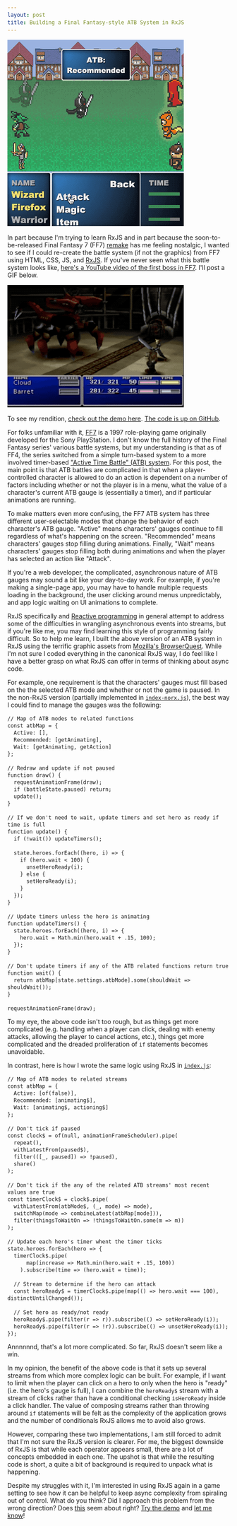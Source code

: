 ```yaml
---
layout: post
title: Building a Final Fantasy-style ATB System in RxJS
---
```


[![Image of ATB in RxJS](/images/atb-rxjs.gif)](https://53.superweb.app/)

In part because I'm trying to learn RxJS and in part because the soon-to-be-released Final Fantasy 7 (FF7) [remake](https://en.wikipedia.org/wiki/Final_Fantasy_VII_Remake) has me feeling nostalgic, I wanted to see if I could re-create the battle system (if not the graphics) from FF7 using HTML, CSS, JS, and [RxJS](https://rxjs.dev/). If you've never seen what this battle system looks like, [here's a YouTube video of the first boss in FF7](https://www.youtube.com/watch?time_continue=2&v=DoQnRHUNmk4&feature=emb_logo). I'll post a GIF below.

[![Image of ATB in RxJS](/images/atb-ff7.gif)](https://www.youtube.com/watch?time_continue=2&v=DoQnRHUNmk4&feature=emb_logo)

To see my rendition, [check out the demo here](https://53.superweb.app/). [The code is up on GitHub](https://github.com/mtmckenna/atb-rxjs/).

For folks unfamiliar with it, [FF7](https://en.wikipedia.org/wiki/Final_Fantasy_VII) is a 1997 role-playing game originally developed for the Sony PlayStation. I don't know the full history of the Final Fantasy series' various battle systems, but my understanding is that as of FF4, the series switched from a simple turn-based system to a more involved timer-based ["Active Time Battle" (ATB) system](https://finalfantasy.fandom.com/wiki/Battle_system). For this post, the main point is that ATB battles are complicated in that when a player-controlled character is allowed to do an action is dependent on a number of factors including whether or not the player is in a menu, what the value of a character's current ATB gauge is (essentially a timer), and if particular animations are running.

To make matters even more confusing, the FF7 ATB system has three different user-selectable modes that change the behavior of each character's ATB gauge. "Active" means characters' gauges continue to fill regardless of what's happening on the screen. "Recommended" means characters' gauges stop filling during animations. Finally, "Wait" means characters' gauges stop filling both during animations and when the player has selected an action like "Attack".

If you're a web developer, the complicated, asynchronous nature of ATB gauges may sound a bit like your day-to-day work. For example, if you're making a single-page app, you may have to handle multiple requests loading in the background, the user clicking around menus unpredictably, and app logic waiting on UI animations to complete.

RxJS specifically and [Reactive programming](https://gist.github.com/staltz/868e7e9bc2a7b8c1f754) in general attempt to address some of the difficulties in wrangling asynchronous events into streams, but if you're like me, you may find learning this style of programming fairly difficult. So to help me learn, I built the above version of an ATB system in RxJS using the terrific graphic assets from [Mozilla's BrowserQuest](https://github.com/mozilla/BrowserQuest). While I'm not sure I coded everything in the canonical RxJS way, I do feel like I have a better grasp on what RxJS can offer in terms of thinking about async code.

For example, one requirement is that the characters' gauges must fill based on the the selected ATB mode and whether or not the game is paused. In the non-RxJS version (partially implemented in [`index-norx.js`](https://github.com/mtmckenna/atb-rxjs/blob/master/src/index-norx.js)), the best way I could find to manage the gauges was the following:

```
// Map of ATB modes to related functions
const atbMap = {
  Active: [],
  Recommended: [getAnimating],
  Wait: [getAnimating, getAction]
};

// Redraw and update if not paused
function draw() {
  requestAnimationFrame(draw);
  if (battleState.paused) return;
  update();
}

// If we don't need to wait, update timers and set hero as ready if time is full
function update() {
  if (!wait()) updateTimers();

  state.heroes.forEach((hero, i) => {
    if (hero.wait < 100) {
      unsetHeroReady(i);
    } else {
      setHeroReady(i);
    }
  });
}

// Update timers unless the hero is animating
function updateTimers() {
  state.heroes.forEach((hero, i) => {
    hero.wait = Math.min(hero.wait + .15, 100);
  });
}

// Don't update timers if any of the ATB related functions return true
function wait() {
  return atbMap[state.settings.atbMode].some(shouldWait => shouldWait());
}

requestAnimationFrame(draw);
```

To my eye, the above code isn't too rough, but as things get more complicated (e.g. handling when a player can click, dealing with enemy attacks, allowing the player to cancel actions, etc.), things get more complicated and the dreaded proliferation of `if` statements becomes unavoidable.

In contrast, here is how I wrote the same logic using RxJS in [`index.js`](https://github.com/mtmckenna/atb-rxjs/blob/master/src/index.js):

```
// Map of ATB modes to related streams
const atbMap = {
  Active: [of(false)],
  Recommended: [animating$],
  Wait: [animating$, actioning$]
};

// Don't tick if paused
const clock$ = of(null, animationFrameScheduler).pipe(
  repeat(),
  withLatestFrom(paused$),
  filter(([_, paused]) => !paused),
  share()
);

// Don't tick if the any of the related ATB streams' most recent values are true
const timerClock$ = clock$.pipe(
  withLatestFrom(atbMode$, (_, mode) => mode),
  switchMap(mode => combineLatest(atbMap[mode])),
  filter(thingsToWaitOn => !thingsToWaitOn.some(m => m))
);

// Update each hero's timer whent the timer ticks
state.heroes.forEach(hero => {
  timerClock$.pipe(
      map(increase => Math.min(hero.wait + .15, 100))
    ).subscribe(time => (hero.wait = time));

  // Stream to determine if the hero can attack
  const heroReady$ = timerClock$.pipe(map(() => hero.wait === 100), distinctUntilChanged());

  // Set hero as ready/not ready
  heroReady$.pipe(filter(r => r)).subscribe(() => setHeroReady(i));
  heroReady$.pipe(filter(r => !r)).subscribe(() => unsetHeroReady(i));
});
```

Annnnnnd, that's a lot more complicated. So far, RxJS doesn't seem like a win.

In my opinion, the benefit of the above code is that it sets up several streams from which more complex logic can be built. For example, if I want to limit when the player can click on a hero to only when the hero is "ready" (i.e. the hero's gauge is full), I can combine the `heroReady$` stream with a stream of clicks rather than have a conditional checking `isHeroReady` inside a click handler. The value of composing streams rather than throwing around `if` statements will be felt as the complexity of the application grows and the number of conditionals RxJS allows me to avoid also grows.

However, comparing these two implementations, I am still forced to admit that I'm not sure the RxJS version is clearer. For me, the biggest downside of RxJS is that while each operator appears small, there are a lot of concepts embedded in each one. The upshot is that while the resulting code is short, a quite a bit of background is required to unpack what is happening.

Despite my struggles with it, I'm interested in using RxJS again in a game setting to see how it can be helpful to keep async complexity from spiraling out of control. What do you think? Did I approach this problem from the wrong direction? Does [this](https://github.com/mtmckenna/atb-rxjs/) seem about right? [Try the demo](https://53.superweb.app/) and [let me know](mailto:matt@mtmckenna.com)!
